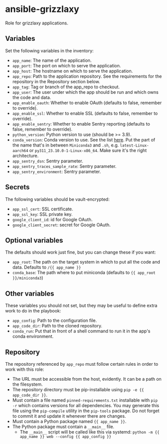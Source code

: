 
# ansible-grizzlaxy

Role for grizzlaxy applications.


## Variables

Set the following variables in the inventory:

* `app_name`: The name of the application.
* `app_port`: The port on which to serve the application.
* `app_host`: The hostname on which to serve the application.
* `app_repo`: Path to the application repository. See the requirements for the repository in the Repository section below.
* `app_tag`: Tag or branch of the app_repo to checkout.
* `app_user`: The user under which the app should be run and which owns the code and data.
* `app_enable_oauth`: Whether to enable OAuth (defaults to false, remember to override).
* `app_enable_ssl`: Whether to enable SSL (defaults to false, remember to override).
* `app_enable_sentry`: Whether to enable Sentry reporting (defaults to false, remember to override).
* `python_version`: Python version to use (should be >= 3.9).
* `conda_version`: Conda version to use. See the list [here](https://repo.anaconda.com/miniconda). Put the part of the name that's in between `Miniconda3` and `.sh`, e.g. `latest-Linux-aarch64` or `py311_23.10.0-1-Linux-x86_64`. Make sure it's the right architecture.
* `app_sentry_dsn`: Sentry parameter.
* `app_sentry_traces_sample_rate`: Sentry parameter.
* `app_sentry_environment`: Sentry parameter.


## Secrets

The following variables should be vault-encrypted:

* `app_ssl_cert`: SSL certificate.
* `app_ssl_key`: SSL private key.
* `google_client_id`: id for Google OAuth.
* `google_client_secret`: secret for Google OAuth.


## Optional variables

The defaults should work just fine, but you can change these if you want:

* `app_root`: The path on the target system in which to put all the code and data. Defaults to `/{{ app_name }}`
* `conda_base`: The path where to put miniconda (defaults to `{{ app_root }}/miniconda3`)


## Other variables

These variables you should not set, but they may be useful to define extra work to do in the playbook:

* `app_config`: Path to the configuration file.
* `app_code_dir`: Path to the cloned repository.
* `conda_run`: Put that in front of a shell command to run it in the app's conda environment.


## Repository

The repository referenced by `app_repo` must follow certain rules in order to work with this role:

* The URL must be accessible from the host, evidently. It can be a path on the filesystem.
* The repository directory must be pip-installable using `pip -e {{ app_code_dir }}`.
* Must contain a file named `pinned-requirements.txt` installable with `pip -r` which contains versions for all dependencies. You may generate this file using the `pip-compile` utility in the `pip-tools` package. Do not forget to commit it and update it whenever there are changes.
* Must contain a Python package named `{{ app_name }}`.
* The Python package must contain a `__main__` file.
  * The `__main__` script will be called like this via systemd: `python -m {{ app_name }} web --config {{ app_config }}`
